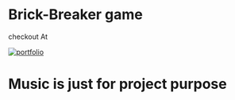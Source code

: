 # Brick-Breaker game 

checkout At 

[![portfolio](https://img.shields.io/badge/my_portfolio-000?style=for-the-badge&logo=ko-fi&logoColor=white)](https://harshadbhosale.github.io/to_do/)


# Music is just for project purpose
